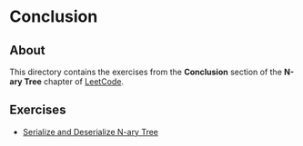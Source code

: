 # Conclusion
## About
This directory contains the exercises from the **Conclusion** section of the **N-ary Tree** chapter of [LeetCode](https://leetcode.com/).

## Exercises
* [Serialize and Deserialize N-ary Tree](serialize_and_deserialize_n_ary_tree)
